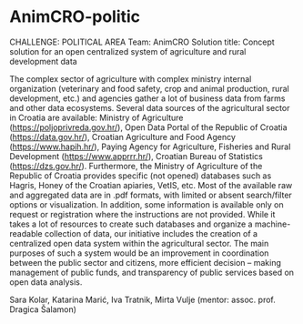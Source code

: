 # AnimCRO-politic
CHALLENGE: POLITICAL AREA
Team: AnimCRO
Solution title: Concept solution for an open centralized system of agriculture and rural development data 

The complex sector of agriculture with complex ministry internal organization (veterinary and food safety, crop and animal production, rural development, etc.) and agencies gather a lot of business data from farms and other data ecosystems.
Several data sources of the agricultural sector in Croatia are available: Ministry of Agriculture (https://poljoprivreda.gov.hr/), Open Data Portal of the Republic of Croatia (https://data.gov.hr/), Croatian Agriculture and Food Agency (https://www.hapih.hr/), Paying Agency for Agriculture, Fisheries and Rural Development (https://www.apprrr.hr/), Croatian Bureau of Statistics (https://dzs.gov.hr/). Furthermore, the Ministry of Agriculture of the Republic of Croatia provides specific (not opened) databases such as Hagris, Honey of the Croatian apiaries, VetIS, etc. Most of the available raw and aggregated data are in .pdf formats, with limited or absent search/filter options or visualization. In addition, some information is available only on request or registration where the instructions are not provided.
While it takes a lot of resources to create such databases and organize a machine-readable collection of data, our initiative includes the creation of a centralized open data system within the agricultural sector. The main purposes of such a system would be an improvement in coordination between the public sector and citizens, more efficient decision – making management of public funds, and transparency of public services based on open data analysis.  

Sara Kolar, Katarina Marić, Iva Tratnik, Mirta Vulje (mentor: assoc. prof. Dragica Šalamon)
